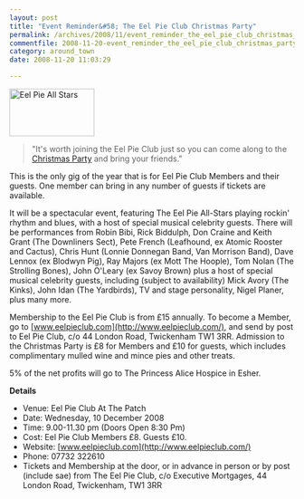 ```yaml
---
layout: post
title: "Event Reminder&#58; The Eel Pie Club Christmas Party"
permalink: /archives/2008/11/event_reminder_the_eel_pie_club_christmas_party.html
commentfile: 2008-11-20-event_reminder_the_eel_pie_club_christmas_party
category: around_town
date: 2008-11-20 11:03:29

---
```


<a href="/assets/images/2008/Eel-Pie-AllStars.jpg"><img src="/assets/images/2008/Eel-Pie-AllStars-thumb.jpg" width="150" height="84" alt="Eel Pie All Stars" class="photo right" /></a>

> "It's worth joining the Eel Pie Club just so you can come along to the [Christmas Party](https://stmargarets.london/event/show/200705142008) and bring your friends."

This is the only gig of the year that is for Eel Pie Club Members and their guests. One member can bring in any number of guests if tickets are available.

It will be a spectacular event, featuring The Eel Pie All-Stars playing rockin' rhythm and blues, with a host of special musical celebrity guests. There will be performances from Robin Bibi, Rick Biddulph, Don Craine and Keith Grant (The Downliners Sect), Pete French (Leafhound, ex Atomic Rooster and Cactus), Chris Hunt (Lonnie Donnegan Band, Van Morrison Band), Dave Lennox (ex Blodwyn Pig), Ray Majors (ex Mott The Hoople), Tom Nolan (The Strolling Bones), John O'Leary (ex Savoy Brown) plus a host of special musical celebrity guests, including (subject to availability) Mick Avory (The Kinks), John Idan (The Yardbirds), TV and stage personality, Nigel Planer, plus many more.

Membership to the Eel Pie Club is from £15 annually. To become a Member, go to [www.eelpieclub.com](http://www.eelpieclub.com/), and send by post to Eel Pie Club, c/o 44 London Road, Twickenham TW1 3RR. Admission to the Christmas Party is £8 for Members and £10 for guests, which includes complimentary mulled wine and mince pies and other treats.

5% of the net profits will go to The Princess Alice Hospice in Esher.

**Details**

-   Venue: Eel Pie Club At The Patch
-   Date: Wednesday, 10 December 2008
-   Time: 9.00-11.30 pm (Doors Open 8:30 Pm)
-   Cost: Eel Pie Club Members £8. Guests £10.
-   Website: [www.eelpieclub.com](http://www.eelpieclub.com/)
-   Phone: 07732 322610
-   Tickets and Membership at the door, or in advance in person or by post (include sae) from The Eel Pie Club, c/o Executive Mortgages, 44 London Road, Twickenham, TW1 3RR

